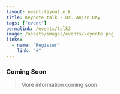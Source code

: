 ```yaml
---
layout: event-layout.njk
title: Keynote talk - Dr. Anjan Ray
tags: ["event"]
permalink: /events/talk3
image: /assets/images/events/keynote.png
links:
  - name: "Register"
    link: "#"
---
```


### Coming Soon
> More information coming soon.

